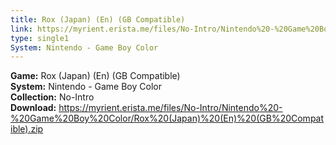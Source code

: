 ```yaml
---
title: Rox (Japan) (En) (GB Compatible)
link: https://myrient.erista.me/files/No-Intro/Nintendo%20-%20Game%20Boy%20Color/Rox%20(Japan)%20(En)%20(GB%20Compatible).zip
type: single1
System: Nintendo - Game Boy Color
---
```

<b>Game:</b> Rox (Japan) (En) (GB Compatible)<br>
<b>System:</b> Nintendo - Game Boy Color<br>
<b>Collection:</b> No-Intro<br>
<b>Download:</b> https://myrient.erista.me/files/No-Intro/Nintendo%20-%20Game%20Boy%20Color/Rox%20(Japan)%20(En)%20(GB%20Compatible).zip